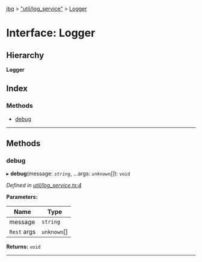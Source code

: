 [jbq](../README.md) > ["util/log_service"](../modules/_util_log_service_.md) > [Logger](../interfaces/_util_log_service_.logger.md)

# Interface: Logger

## Hierarchy

**Logger**

## Index

### Methods

* [debug](_util_log_service_.logger.md#debug)

---

## Methods

<a id="debug"></a>

###  debug

▸ **debug**(message: *`string`*, ...args: *`unknown`[]*): `void`

*Defined in [util/log_service.ts:4](https://github.com/krnik/vjs-validator/blob/6a6427a/src/util/log_service.ts#L4)*

**Parameters:**

| Name | Type |
| ------ | ------ |
| message | `string` |
| `Rest` args | `unknown`[] |

**Returns:** `void`

___

